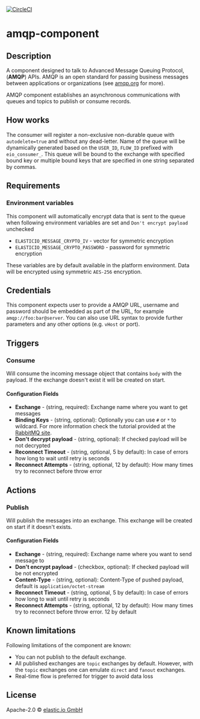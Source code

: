 [![CircleCI](https://circleci.com/gh/elasticio/amqp-component.svg?style=svg)](https://circleci.com/gh/elasticio/amqp-component)

# amqp-component

## Description

A component designed to talk to Advanced Message Queuing Protocol,
(**AMQP**) APIs. AMQP is an open standard for passing business messages
between applications or organizations (see [amqp.org](https://www.amqp.org) for more).

AMQP component establishes an asynchronous communications with queues and topics
to publish or consume records.

## How works

The consumer will register a non-exclusive non-durable queue with `autodelete=true` and
without any dead-letter. Name of the queue will be dynamically generated based on
the `USER_ID`, `FLOW_ID` prefixed with `eio_consumer_`. This
queue will be bound to the exchange with specified bound key or multiple bound
keys that are specified in one string separated by commas.

## Requirements

### Environment variables

This component will automatically encrypt data that is sent to the queue when following environment variables are set and `Don't encrypt payload` unchecked

*   `ELASTICIO_MESSAGE_CRYPTO_IV` - vector for symmetric encryption
*   `ELASTICIO_MESSAGE_CRYPTO_PASSWORD` - password for symmetric encryption

These variables are by default available in the platform environment.
Data will be encrypted using symmetric `AES-256` encryption.


## Credentials

This component expects user to provide a AMQP URL, username and password should
be embedded as part of the URL, for example `amqp://foo:bar@server`. You can
also use URL syntax to provide further parameters and any other options
(e.g. `vHost` or port).

## Triggers

### Consume

Will consume the incoming message object that contains `body` with the payload.
If the exchange doesn't exist it will be created on start.

#### Configuration Fields
* **Exchange** - (string, required): Exchange name where you want to get messages
* **Binding Keys**  - (string, optional): Optionally you can use `#` or `*` to wildcard. For more information check the tutorial provided at the [RabbitMQ site](http://www.rabbitmq.com/tutorials/tutorial-five-javascript.html).
* **Don't decrypt payload**  - (string, optional): If checked payload will be not decrypted
* **Reconnect Timeout** - (string, optional, 5 by default): In case of errors how long to wait until retry is seconds
* **Reconnect Attempts** - (string, optional, 12 by default): How many times try to reconnect before throw error


## Actions

### Publish
Will publish the messages into an exchange. This exchange will be created on
start if it doesn't exists.

#### Configuration Fields
* **Exchange** - (string, required): Exchange name where you want to send message to
* **Don't encrypt payload** - (checkbox, optional): If checked payload will be not encrypted
* **Content-Type** - (string, optional): Content-Type of pushed payload, default is `application/octet-stream`
* **Reconnect Timeout** - (string, optional, 5 by default): In case of errors how long to wait until retry is seconds
* **Reconnect Attempts** - (string, optional, 12 by default): How many times try to reconnect before throw error. 12 by default


## Known limitations

Following limitations of the component are known:
*   You can not publish to the default exchange.
*   All published exchanges are `topic` exchanges by default. However, with the `topic` exchanges one can emulate `direct` and `fanout` exchanges.
*   Real-time flow is preferred for trigger to avoid data loss

## License

Apache-2.0 © [elastic.io GmbH](https://elastic.io)


[npm-image]: https://badge.fury.io/js/amqp-component.svg
[npm-url]: https://npmjs.org/package/amqp-component
[travis-image]: https://travis-ci.org/elasticio/amqp-component.svg?branch=master
[travis-url]: https://travis-ci.org/elasticio/amqp-component
[daviddm-image]: https://david-dm.org/elasticio/amqp-component.svg?theme=shields.io
[daviddm-url]: https://david-dm.org/elasticio/amqp-component
